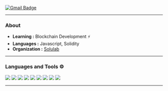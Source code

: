  [![Gmail Badge](https://img.shields.io/badge/-sahooshubham124@gmail.com-c14438?style=flat-square&logo=Gmail&logoColor=white&link=mailto:sahooshubham124@gmail.com)](mailto:sahooshubham124@gmail.com)

***

### About

-  **Learning :** Blockchain Development :zap:	
-  **Languages :** Javascript, Solidity 
-  **Organization :** [Solulab](https://github.com/SoluLab)

***
### Languages and Tools ⚙
<p float="left">
<img src="https://img.icons8.com/color/48/000000/html-5--v1.png"/>
<img src="https://img.icons8.com/color/48/000000/css3.png"/>
<img src="https://img.icons8.com/color/48/000000/javascript--v1.png"/>
<img src="https://img.icons8.com/color/48/000000/nodejs.png"/>
<img src="https://img.icons8.com/ios/48/4a90e2/solidity.png"/>
<img src="https://img.icons8.com/color/48/000000/git.png"/>
<img src="https://img.icons8.com/office/48/000000/react.png"/>
<img src="https://img.icons8.com/color/48/000000/linux--v1.png"/>
<img src="https://img.icons8.com/external-tal-revivo-filled-tal-revivo/48/undefined/external-rust-is-a-multi-paradigm-system-programming-language-logo-filled-tal-revivo.png"/>
</p>

***



